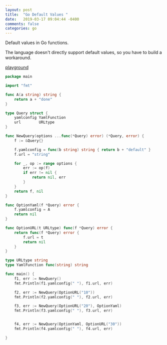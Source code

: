 ```yaml
---
layout: post
title:  "Go Default Values "
date:   2019-03-17 09:04:44 -0400 
comments: false
categories: go
---
```


Default values in Go functions.

The language doesn't directly
support default values, so you have to build a workaround.


[playground](https://play.golang.org/p/gE9Ma8jPrVN)
```go
package main

import "fmt"

func A(a string) string {
	return a + "done"
}

type Query struct {
	yamlconfig YamlFunction
	url        URLtype
}

func NewQuery(options ...func(*Query) error) (*Query, error) {
	f := &Query{}

	f.yamlconfig = func(b string) string { return b + "default" }
	f.url = "string"

	for _, op := range options {
		err := op(f)
		if err != nil {
			return nil, err
		}
	}
	return f, nil
}

func OptionYaml(f *Query) error {
	f.yamlconfig = A
	return nil
}

func OptionURL(t URLtype) func(f *Query) error {
	return func(f *Query) error {
		f.url = t
		return nil
	}
}

type URLtype string
type YamlFunction func(string) string

func main() {
	f1, err := NewQuery()
	fmt.Println(f1.yamlconfig(" "), f1.url, err)

	f2, err := NewQuery(OptionURL("10"))
	fmt.Println(f2.yamlconfig(" "), f2.url, err)

	f3, err := NewQuery(OptionURL("20"), OptionYaml)
	fmt.Println(f3.yamlconfig(" "), f3.url, err)


	f4, err := NewQuery(OptionYaml, OptionURL("30"))
	fmt.Println(f4.yamlconfig(" "), f4.url, err)

}


```


<div id="fb-root"></div>
<script>(function(d, s, id) {
  var js, fjs = d.getElementsByTagName(s)[0];
  if (d.getElementById(id)) return;
  js = d.createElement(s); js.id = id;
  js.src = "//connect.facebook.net/en_US/sdk.js#xfbml=1&version=v2.8&appId=671657696349259";
  fjs.parentNode.insertBefore(js, fjs);
}(document, 'script', 'facebook-jssdk'));</script>


<!--  Enter text below, if you want -->


<div class="fb-comments"  data-numposts="5"></div>






